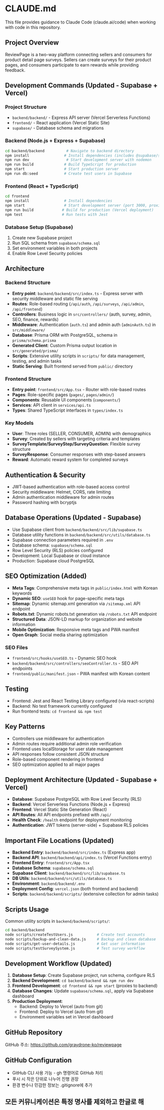 # CLAUDE.md

This file provides guidance to Claude Code (claude.ai/code) when working with code in this repository.

## Project Overview

ReviewPage is a two-way platform connecting sellers and consumers for product detail page surveys. Sellers can create surveys for their product pages, and consumers participate to earn rewards while providing feedback.

## Development Commands (Updated - Supabase + Vercel)

### Project Structure
- `backend/backend/` - Express API server (Vercel Serverless Functions)
- `frontend/` - React application (Vercel Static Site)
- `supabase/` - Database schema and migrations

### Backend (Node.js + Express + Supabase)
```bash
cd backend/backend          # Navigate to backend directory
npm install                # Install dependencies (includes @supabase/supabase-js)
npm run dev                 # Start development server with nodemon
npm run build              # Build TypeScript for production
npm start                  # Start production server
npm run db:seed            # Create test users in Supabase
```

### Frontend (React + TypeScript)
```bash
cd frontend
npm install                # Install dependencies
npm start                  # Start development server (port 3000, proxies to :3001)
npm run build             # Build for production (Vercel deployment)
npm test                  # Run tests with Jest
```

### Database Setup (Supabase)
1. Create new Supabase project
2. Run SQL schema from `supabase/schema.sql`
3. Set environment variables in both projects
4. Enable Row Level Security policies

## Architecture

### Backend Structure
- **Entry point**: `backend/backend/src/index.ts` - Express server with security middleware and static file serving
- **Routes**: Role-based routing (`/api/auth`, `/api/surveys`, `/api/admin`, `/api/frontend`)
- **Controllers**: Business logic in `src/controllers/` (auth, survey, admin, SEO, finance, rewards)
- **Middleware**: Authentication (`auth.ts`) and admin auth (`adminAuth.ts`) in `src/middleware/`
- **Database**: Prisma ORM with PostgreSQL, schema in `prisma/schema.prisma`
- **Generated Client**: Custom Prisma output location in `src/generated/prisma/`
- **Scripts**: Extensive utility scripts in `scripts/` for data management, testing, and admin tasks
- **Static Serving**: Built frontend served from `public/` directory

### Frontend Structure
- **Entry point**: `frontend/src/App.tsx` - Router with role-based routes
- **Pages**: Role-specific pages (`pages/`, `pages/admin/`)
- **Components**: Reusable UI components (`components/`)
- **Services**: API client in `services/api.ts`
- **Types**: Shared TypeScript interfaces in `types/index.ts`

### Key Models
- **User**: Three roles (SELLER, CONSUMER, ADMIN) with demographics
- **Survey**: Created by sellers with targeting criteria and templates
- **SurveyTemplate/SurveyStep/SurveyQuestion**: Flexible survey structure
- **SurveyResponse**: Consumer responses with step-based answers
- **Reward**: Automatic reward system for completed surveys

## Authentication & Security
- JWT-based authentication with role-based access control
- Security middleware: Helmet, CORS, rate limiting
- Admin authentication middleware for admin routes
- Password hashing with bcryptjs

## Database Operations (Updated - Supabase)
- Use Supabase client from `backend/backend/src/lib/supabase.ts`
- Database utility functions in `backend/backend/src/utils/database.ts`
- Supabase connection parameters required in `.env`
- Database schema: `supabase/schema.sql`
- Row Level Security (RLS) policies configured
- Development: Local Supabase or cloud instance
- Production: Supabase cloud PostgreSQL

## SEO Optimization (Added)
- **Meta Tags**: Comprehensive meta tags in `public/index.html` with Korean keywords
- **Dynamic SEO**: `useSEO` hook for page-specific meta tags
- **Sitemap**: Dynamic sitemap.xml generation via `/sitemap.xml` API endpoint
- **Robots.txt**: Dynamic robots.txt generation via `/robots.txt` API endpoint
- **Structured Data**: JSON-LD markup for organization and website information
- **Mobile Optimization**: Responsive meta tags and PWA manifest
- **Open Graph**: Social media sharing optimization

### SEO Files
- `frontend/src/hooks/useSEO.ts` - Dynamic SEO hook
- `backend/backend/src/controllers/seoController.ts` - SEO API endpoints
- `frontend/public/manifest.json` - PWA manifest with Korean content

## Testing
- Frontend: Jest and React Testing Library configured (via react-scripts)
- Backend: No test framework currently configured
- Run frontend tests: `cd frontend && npm test`

## Key Patterns
- Controllers use middleware for authentication
- Admin routes require additional admin role verification
- Frontend uses localStorage for user state management
- API responses follow consistent JSON structure
- Role-based component rendering in frontend
- SEO optimization applied to all major pages

## Deployment Architecture (Updated - Supabase + Vercel)
- **Database**: Supabase PostgreSQL with Row Level Security (RLS)
- **Backend**: Vercel Serverless Functions (Node.js + Express)
- **Frontend**: Vercel Static Site Generation (React)
- **API Routes**: All API endpoints prefixed with `/api/`
- **Health Check**: `/health` endpoint for deployment monitoring
- **Authentication**: JWT tokens (server-side) + Supabase RLS policies

## Important File Locations (Updated)
- **Backend Entry**: `backend/backend/src/index.ts` (Express app)
- **Backend API**: `backend/backend/api/index.ts` (Vercel Functions entry)
- **Frontend Entry**: `frontend/src/App.tsx`
- **Database Schema**: `supabase/schema.sql`
- **Supabase Client**: `backend/backend/src/lib/supabase.ts`
- **DB Utils**: `backend/backend/src/utils/database.ts`
- **Environment**: `backend/backend/.env`
- **Deployment Config**: `vercel.json` (both frontend and backend)
- **Scripts**: `backend/backend/scripts/` (extensive collection for admin tasks)

## Scripts Usage
Common utility scripts in `backend/backend/scripts/`:
```bash
cd backend/backend
node scripts/createTestUsers.js           # Create test accounts
node scripts/backup-and-clean-data.js     # Backup and clean database
node scripts/get-user-details.js          # Get user information
node scripts/testSurveySystem.js          # Test survey workflow
```

## Development Workflow (Updated)
1. **Database Setup**: Create Supabase project, run schema, configure RLS
2. **Backend Development**: `cd backend/backend && npm run dev`
3. **Frontend Development**: `cd frontend && npm start` (proxies to backend)
4. **Database Changes**: Update `supabase/schema.sql`, apply via Supabase dashboard
5. **Production Deployment**: 
   - Backend: Deploy to Vercel (auto from git)
   - Frontend: Deploy to Vercel (auto from git)
   - Environment variables set in Vercel dashboard

## GitHub Repository
GitHub 주소: https://github.com/graydrone-ko/reviewpage

## GitHub Configuration
- GitHub CLI 사용 가능 - gh 명령어로 GitHub 처리
- 푸시 시 작은 단위로 나누어 진행 권장
- 환경 변수나 민감한 정보는 .gitignore에 추가

## 모든 커뮤니케이션은 특정 명사를 제외하고 한글로 해